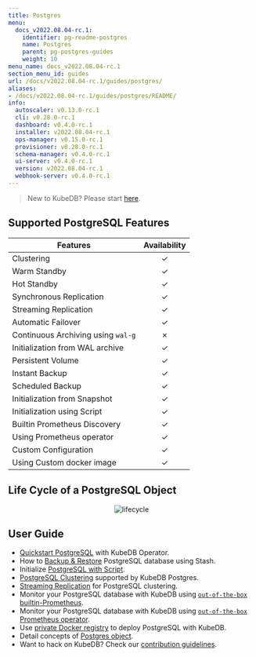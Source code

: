 ```yaml
---
title: Postgres
menu:
  docs_v2022.08.04-rc.1:
    identifier: pg-readme-postgres
    name: Postgres
    parent: pg-postgres-guides
    weight: 10
menu_name: docs_v2022.08.04-rc.1
section_menu_id: guides
url: /docs/v2022.08.04-rc.1/guides/postgres/
aliases:
- /docs/v2022.08.04-rc.1/guides/postgres/README/
info:
  autoscaler: v0.13.0-rc.1
  cli: v0.28.0-rc.1
  dashboard: v0.4.0-rc.1
  installer: v2022.08.04-rc.1
  ops-manager: v0.15.0-rc.1
  provisioner: v0.28.0-rc.1
  schema-manager: v0.4.0-rc.1
  ui-server: v0.4.0-rc.1
  version: v2022.08.04-rc.1
  webhook-server: v0.4.0-rc.1
---
```


> New to KubeDB? Please start [here](/docs/v2022.08.04-rc.1/README).

## Supported PostgreSQL Features

| Features                           | Availability |
| ---------------------------------- |:------------:|
| Clustering                         |   &#10003;   |
| Warm Standby                       |   &#10003;   |
| Hot Standby                        |   &#10003;   |
| Synchronous Replication            |   &#10003;   |
| Streaming Replication              |   &#10003;   |
| Automatic Failover                 |   &#10003;   |
| Continuous Archiving using `wal-g` |   &#10007;   |
| Initialization from WAL archive    |   &#10003;   |
| Persistent Volume                  |   &#10003;   |
| Instant Backup                     |   &#10003;   |
| Scheduled Backup                   |   &#10003;   |
| Initialization from Snapshot       |   &#10003;   |
| Initialization using Script        |   &#10003;   |
| Builtin Prometheus Discovery       |   &#10003;   |
| Using Prometheus operator          |   &#10003;   |
| Custom Configuration               |   &#10003;   |
| Using Custom docker image          |   &#10003;   |

## Life Cycle of a PostgreSQL Object

<p align="center">
  <img alt="lifecycle"  src="/docs/v2022.08.04-rc.1/images/postgres/lifecycle.png">
</p>

## User Guide

- [Quickstart PostgreSQL](/docs/v2022.08.04-rc.1/guides/postgres/quickstart/quickstart) with KubeDB Operator.
- How to [Backup & Restore](/docs/v2022.08.04-rc.1/guides/postgres/backup/overview/) PostgreSQL database using Stash.
- Initialize [PostgreSQL with Script](/docs/v2022.08.04-rc.1/guides/postgres/initialization/script_source).
- [PostgreSQL Clustering](/docs/v2022.08.04-rc.1/guides/postgres/clustering/ha_cluster) supported by KubeDB Postgres.
- [Streaming Replication](/docs/v2022.08.04-rc.1/guides/postgres/clustering/streaming_replication) for PostgreSQL clustering.
- Monitor your PostgreSQL database with KubeDB using [`out-of-the-box` builtin-Prometheus](/docs/v2022.08.04-rc.1/guides/postgres/monitoring/using-builtin-prometheus).
- Monitor your PostgreSQL database with KubeDB using [`out-of-the-box` Prometheus operator](/docs/v2022.08.04-rc.1/guides/postgres/monitoring/using-prometheus-operator).
- Use [private Docker registry](/docs/v2022.08.04-rc.1/guides/postgres/private-registry/using-private-registry) to deploy PostgreSQL with KubeDB.
- Detail concepts of [Postgres object](/docs/v2022.08.04-rc.1/guides/postgres/concepts/postgres).
- Want to hack on KubeDB? Check our [contribution guidelines](/docs/v2022.08.04-rc.1/CONTRIBUTING).
